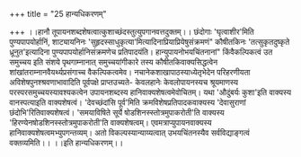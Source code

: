 +++
title = "25 हान्यधिकरणम्"

+++
।।हानौ तूपायनशब्दशेषत्वात्कुशाच्छंदस्तुत्युपगानवत्तदुक्तम्।। छंदोगाः 'घृत्वाशीर'मिति पुण्यपापयोर्हानिं, शाट्यायनिनः 'सुहृदस्साधुकृत्या'मित्यादिनाप्रियाप्रियेषुसंक्रमणं" कौषीतकिनः 'तत्सुकृतदुष्कृते ध्रूनुत'इत्यादिना पुण्यपापयोर्हानिसंक्रमणेच प्रतिपादयंति। हान्युपायनोभयचिंतनानां" किंवैकल्पिकत्वं उत समुच्चय इति संशये पृथगाम्नानात् समुच्चयांगीकारे तस्य कौषीतकिवाक्यसिद्धत्वेन शांखांतराम्नानवैयर्थ्यप्रसंगाच्च वैकल्पिकत्वमेव। नचानेकशाखापाठस्याध्येतृभेदेन परिहरणीयता अविशेषपुनश्श्रवणाभावादिति पूर्वपक्षे प्राप्तउच्यते- केवलहानेः केवलोपायनस्यच श्रूयमाणस्य परस्परसमुच्चयस्यावश्यकत्वेन उपायनशब्दस्य हानिवाक्यशेषत्वमेवोचितम्। यथा 'औदुंबर्यः कुशा'इति वाक्यस्य वानस्पत्याइति वाक्यशेषत्वं। 'देवच्छंदांसि पूर्व'मिति क्रमविशेषप्रतिपादकवाक्यस्य 'देवासुराणां छंदोभि'रितिवाक्यशेषत्वं। 'समयाविषिते सूर्ये षोडशिनस्स्तोत्रमुपाकरोती'ति वाक्यस्य 'हिरण्येनषोडशिनस्स्तोत्रमुपाकरोती'ति वाक्यशेषत्वम्। एवमत्राप्युपायनवाक्यस्य हानिवाक्यशेषत्वमभ्युपगन्तव्यम्। अतो विकल्पस्यान्याय्यत्वात् उभयचिंतनस्यैव सर्वविद्याङ्गत्वं वक्तव्यमिति।। ।।इति हान्यधिकरणम्।।